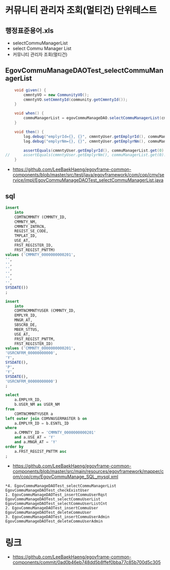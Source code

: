 # 커뮤니티 관리자 조회(멀티건) 단위테스트

## 행정표준용어.xls

- selectCommuManagerList
- select Commu Manager List
- 커뮤니티 관리자 조회(멀티건)

## EgovCommuManageDAOTest_selectCommuManagerList

```java
	void given() {
		cmmntyVO = new CommunityVO();
		cmmntyVO.setCmmntyId(community.getCmmntyId());
	}

	void when() {
		commuManagerList = egovCommuManageDAO.selectCommuManagerList(cmmntyVO);
	}

	void then() {
		log.debug("emplyrId={}, {}", cmmntyUser.getEmplyrId(), commuManagerList.get(0).getEmplyrId());
		log.debug("emplyrNm={}, {}", cmmntyUser.getEmplyrNm(), commuManagerList.get(0).getEmplyrNm());

		assertEquals(cmmntyUser.getEmplyrId(), commuManagerList.get(0).getEmplyrId());
//		assertEquals(cmmntyUser.getEmplyrNm(), commuManagerList.get(0).getEmplyrNm());
	}
```

- https://github.com/LeeBaekHaeng/egovframe-common-components/blob/master/src/test/java/egovframework/com/cop/cmy/service/impl/EgovCommuManageDAOTest_selectCommuManagerList.java

## sql

```sql
insert
    into
    COMTNCMMNTY (CMMNTY_ID,
    CMMNTY_NM,
    CMMNTY_INTRCN,
    REGIST_SE_CODE,
    TMPLAT_ID,
    USE_AT,
    FRST_REGISTER_ID,
    FRST_REGIST_PNTTM)
values ('CMMNTY_0000000000201',
'',
'',
'',
'',
'',
'',
SYSDATE())
;

insert
    into
    COMTNCMMNTYUSER (CMMNTY_ID,
    EMPLYR_ID,
    MNGR_AT,
    SBSCRB_DE,
    MBER_STTUS,
    USE_AT,
    FRST_REGIST_PNTTM,
    FRST_REGISTER_ID)
values ('CMMNTY_0000000000201',
'USRCNFRM_00000000000',
'Y',
SYSDATE(),
'P',
'Y',
SYSDATE(),
'USRCNFRM_00000000000')
;

select
    a.EMPLYR_ID,
    b.USER_NM as USER_NM
from
    COMTNCMMNTYUSER a
left outer join COMVNUSERMASTER b on
    a.EMPLYR_ID = b.ESNTL_ID
where
    a.CMMNTY_ID = 'CMMNTY_0000000000201'
    and a.USE_AT = 'Y'
    and a.MNGR_AT = 'Y'
order by
    a.FRST_REGIST_PNTTM asc
;
```

- https://github.com/LeeBaekHaeng/egovframe-common-components/blob/master/src/main/resources/egovframework/mapper/com/cop/cmy/EgovCommuManage_SQL_mysql.xml

```
*4. EgovCommuManageDAOTest_selectCommuManagerList
EgovCommuManageDAOTest_checkExistUser
1. EgovCommuManageDAOTest_insertCommuUserRqst
EgovCommuManageDAOTest_selectCommuUserList
EgovCommuManageDAOTest_selectCommuUserListCnt
2. EgovCommuManageDAOTest_insertCommuUser
EgovCommuManageDAOTest_deleteCommuUser
3. EgovCommuManageDAOTest_insertCommuUserAdmin
EgovCommuManageDAOTest_deleteCommuUserAdmin
```

# 링크

- https://github.com/LeeBaekHaeng/egovframe-common-components/commit/0ad0b46eb748dd5b8ffef0bba77c85b700d5c305
